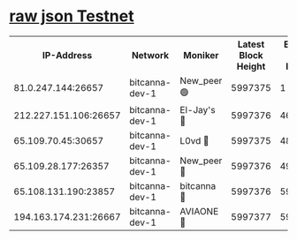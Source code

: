 [raw json Testnet](https://rpc-check.bcat.stavr.tech/bcat/rpc-bcat-result.json)
=


<table><tr><th>IP-Address</th><th>Network</th><th>Moniker</th><th>Latest Block Height</th><th>Earliest Block Height</th><th>Catching Up</th><th>Tx Index</th><th>Voting Power</th><th>Scan Time</th></tr><tr><td>81.0.247.144:26657</td><td>bitcanna-dev-1</td><td>New_peer 🟢</td><td>5997375</td><td>1</td><td>False</td><td>on</td><td>0</td><td>2024-01-16T02:33:00.159634045UTC</td></tr><tr><td>212.227.151.106:26657</td><td>bitcanna-dev-1</td><td>El-Jay's 🔴</td><td>5997376</td><td>4670391</td><td>False</td><td>on</td><td>2218164</td><td>2024-01-16T02:33:06.933351798UTC</td></tr><tr><td>65.109.70.45:30657</td><td>bitcanna-dev-1</td><td>L0vd 🔴</td><td>5997375</td><td>4828155</td><td>False</td><td>on</td><td>7920</td><td>2024-01-16T02:33:00.519673790UTC</td></tr><tr><td>65.109.28.177:26357</td><td>bitcanna-dev-1</td><td>New_peer 🔴</td><td>5997376</td><td>4952911</td><td>False</td><td>on</td><td>2237067</td><td>2024-01-16T02:33:07.258997642UTC</td></tr><tr><td>65.108.131.190:23857</td><td>bitcanna-dev-1</td><td>bitcanna 🔴</td><td>5997376</td><td>5993376</td><td>False</td><td>off</td><td>82368</td><td>2024-01-16T02:33:07.631277487UTC</td></tr><tr><td>194.163.174.231:26667</td><td>bitcanna-dev-1</td><td>AVIAONE 🔴</td><td>5997377</td><td>5995171</td><td>False</td><td>on</td><td>1949865</td><td>2024-01-16T02:33:14.144893055UTC</td></tr></table>